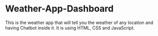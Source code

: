 # Weather-App-Dashboard
This is the weather app that will tell you the weather of any location and having Chatbot inside it. It is using HTML, CSS and JavaScript.
